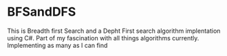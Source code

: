 # BFSandDFS
This is Breadth first Search and a Depht First search algorithm implentation using C#. Part of my fascination with all things algorithms currently. Implementing as many as I can find
